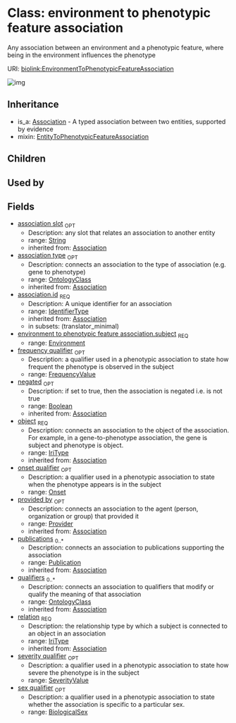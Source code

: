 # Class: environment to phenotypic feature association


Any association between an environment and a phenotypic feature, where being in the environment influences the phenotype

URI: [biolink:EnvironmentToPhenotypicFeatureAssociation](https://w3id.org/biolink/vocab/EnvironmentToPhenotypicFeatureAssociation)

![img](http://yuml.me/diagram/nofunky;dir:TB/class/\[Provider]<provided%20by(i)%200..1-%20\[EnvironmentToPhenotypicFeatureAssociation|id(i):identifier_type;relation(i):iri_type;object(i):iri_type;negated(i):boolean%20%3F;association_slot(i):string%20%3F;edge_label(i):label_type%20%3F],%20\[Publication]<publications(i)%200..*-%20\[EnvironmentToPhenotypicFeatureAssociation],%20\[OntologyClass]<qualifiers(i)%200..*-%20\[EnvironmentToPhenotypicFeatureAssociation],%20\[OntologyClass]<association%20type(i)%200..1-%20\[EnvironmentToPhenotypicFeatureAssociation],%20\[Onset]<onset%20qualifier%200..1-%20\[EnvironmentToPhenotypicFeatureAssociation],%20\[SeverityValue]<severity%20qualifier%200..1-%20\[EnvironmentToPhenotypicFeatureAssociation],%20\[FrequencyValue]<frequency%20qualifier%200..1-%20\[EnvironmentToPhenotypicFeatureAssociation],%20\[BiologicalSex]<sex%20qualifier%200..1-%20\[EnvironmentToPhenotypicFeatureAssociation],%20\[Environment]<subject%201..1-%20\[EnvironmentToPhenotypicFeatureAssociation],%20\[EnvironmentToPhenotypicFeatureAssociation]uses%20-.->\[EntityToPhenotypicFeatureAssociation],%20\[Association]^-\[EnvironmentToPhenotypicFeatureAssociation])
## Inheritance

 *  is_a: [Association](Association.md) - A typed association between two entities, supported by evidence
 *  mixin: [EntityToPhenotypicFeatureAssociation](EntityToPhenotypicFeatureAssociation.md)
## Children

## Used by

## Fields

 * [association slot](association_slot.md)  <sub>OPT</sub>
    * Description: any slot that relates an association to another entity
    * range: [String](String.md)
    * inherited from: [Association](Association.md)
 * [association type](association_type.md)  <sub>OPT</sub>
    * Description: connects an association to the type of association (e.g. gene to phenotype)
    * range: [OntologyClass](OntologyClass.md)
    * inherited from: [Association](Association.md)
 * [association.id](association_id.md)  <sub>REQ</sub>
    * Description: A unique identifier for an association
    * range: [IdentifierType](IdentifierType.md)
    * inherited from: [Association](Association.md)
    * in subsets: (translator_minimal)
 * [environment to phenotypic feature association.subject](environment_to_phenotypic_feature_association_subject.md)  <sub>REQ</sub>
    * range: [Environment](Environment.md)
 * [frequency qualifier](frequency_qualifier.md)  <sub>OPT</sub>
    * Description: a qualifier used in a phenotypic association to state how frequent the phenotype is observed in the subject
    * range: [FrequencyValue](FrequencyValue.md)
 * [negated](negated.md)  <sub>OPT</sub>
    * Description: if set to true, then the association is negated i.e. is not true
    * range: [Boolean](Boolean.md)
    * inherited from: [Association](Association.md)
 * [object](object.md)  <sub>REQ</sub>
    * Description: connects an association to the object of the association. For example, in a gene-to-phenotype association, the gene is subject and phenotype is object.
    * range: [IriType](IriType.md)
    * inherited from: [Association](Association.md)
 * [onset qualifier](onset_qualifier.md)  <sub>OPT</sub>
    * Description: a qualifier used in a phenotypic association to state when the phenotype appears is in the subject
    * range: [Onset](Onset.md)
 * [provided by](provided_by.md)  <sub>OPT</sub>
    * Description: connects an association to the agent (person, organization or group) that provided it
    * range: [Provider](Provider.md)
    * inherited from: [Association](Association.md)
 * [publications](publications.md)  <sub>0..*</sub>
    * Description: connects an association to publications supporting the association
    * range: [Publication](Publication.md)
    * inherited from: [Association](Association.md)
 * [qualifiers](qualifiers.md)  <sub>0..*</sub>
    * Description: connects an association to qualifiers that modify or qualify the meaning of that association
    * range: [OntologyClass](OntologyClass.md)
    * inherited from: [Association](Association.md)
 * [relation](relation.md)  <sub>REQ</sub>
    * Description: the relationship type by which a subject is connected to an object in an association
    * range: [IriType](IriType.md)
    * inherited from: [Association](Association.md)
 * [severity qualifier](severity_qualifier.md)  <sub>OPT</sub>
    * Description: a qualifier used in a phenotypic association to state how severe the phenotype is in the subject
    * range: [SeverityValue](SeverityValue.md)
 * [sex qualifier](sex_qualifier.md)  <sub>OPT</sub>
    * Description: a qualifier used in a phenotypic association to state whether the association is specific to a particular sex.
    * range: [BiologicalSex](BiologicalSex.md)
